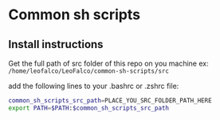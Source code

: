 # Common sh scripts

## Install instructions

Get the full path of src folder of this repo on you machine
ex: `/home/leofalco/LeoFalco/common-sh-scripts/src`

add the following lines to your .bashrc or .zshrc file:

```sh
common_sh_scripts_src_path=PLACE_YOU_SRC_FOLDER_PATH_HERE
export PATH=$PATH:$common_sh_scripts_src_path
```
